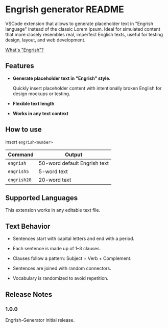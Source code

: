 # Engrish generator README

VSCode extension that allows to generate placeholder text in "Engrish language" instead of the classic Lorem Ipsum. Ideal for simulated content that more closely resembles real, imperfect English texts, useful for testing design, layout, and web development.

<a href="https://es.wikipedia.org/wiki/Engrish" target="_blank" rel="noopener noreferrer">What's "Engrish"?</a>

## Features

* <strong>Generate placeholder text in "Engrish" style.</strong><br>

    Quickly insert placeholder content with intentionally broken English for design mockups or testing.

* <strong>Flexible text length</strong><br>

* <strong> Works in any text context</strong><br>

## How to use

insert `engrish<number>`

| Command         | Output                          |
|-----------------|---------------------------------|
| `engrish`       | 50-word default Engrish text    |
| `engrish5`      | 5-word text                     |
| `engrish20`     | 20-word text                    |

## Supported Languages

This extension works in any editable text file.

## Text Behavior

- Sentences start with capital letters and end with a period.
- Each sentence is made up of 1–3 clauses.

- Clauses follow a pattern: Subject + Verb + Complement.

- Sentences are joined with random connectors.

- Vocabulary is randomized to avoid repetition.

## Release Notes

### 1.0.0

Engrish-Generator initial release.

